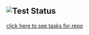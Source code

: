 ![Test Status](https://img.shields.io/github/actions/workflow/status/kryzical/neptr2_ws/gazebo_install.yml?label=Automated%20Gazebo%20Installation)
---
[click here to see tasks for repo](https://github.com/users/kryzical/projects/2) 


